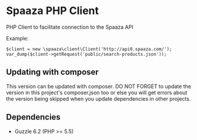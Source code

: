 # Spaaza PHP Client #

PHP Client to facilitate connection to the Spaaza API

Example:

    $client = new \spaaza\client\Client('http://api0.spaaza.com/');
    var_dump($client->getRequest('public/search-products.json'));

## Updating with composer ##

This version can be updated with composer. DO NOT FORGET to update the version in this project's composer.json too
or else you will get errors about the version being skipped when you update dependencies in other projects.

## Dependencies ##

* Guzzle 6.2 (PHP >= 5.5)

